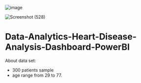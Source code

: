 ![image](https://github.com/MdForkanHF/Data-Analytics-Heart-Disease-Analysis-Dashboard-PowerBI/assets/118150406/4437f6e2-18e2-4e64-b80e-6bb71c552a1c)

![Screenshot (528)](https://github.com/MdForkanHF/Data-Analytics-Heart-Disease-Analysis-Dashboard-PowerBI/assets/118150406/505db190-ec14-44ad-925e-1008200d1c0f)




# Data-Analytics-Heart-Disease-Analysis-Dashboard-PowerBI
About data set:
- 300 patients sample
- age range from 29 to 77.
